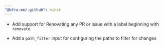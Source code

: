 ```yaml
---
"@bfra.me/.github": minor
---
```


* Add support for Renovating any PR or issue with a label beginning with `renovate`

* Add a `path_filter` input for configuring the paths to filter for changes
